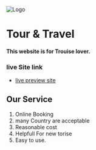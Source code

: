 ![Logo](https://travelerwp.com/wp-content/themes/traveler-childtheme-landing/landing_new/img/logo.svg)

# Tour & Travel

#### This website is for Trouise lover.

### live Site link

- [live preview site](https://traveler-72280.web.app)

## Our Service

1. Online Booking
2. many Country are acceptable
3. Reasonable cost
4. Helpfull For new torise
5. Easy to use.
